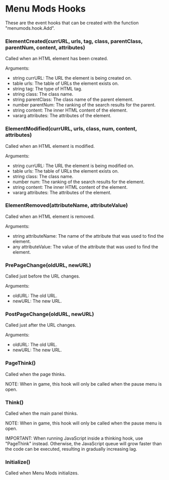 # Menu Mods Hooks

These are the event hooks that can be created with the function "menumods.hook.Add".

### ElementCreated(currURL, urls, tag, class, parentClass, parentNum, content, attributes)

Called when an HTML element has been created.

Arguments:

- string currURL: The URL the element is being created on.
- table urls: The table of URLs the element exists on.
- string tag: The type of HTML tag.
- string class: The class name.
- string parentClass: The class name of the parent element.
- number parentNum: The ranking of the search results for the parent.
- string content: The inner HTML content of the element.
- vararg attributes: The attributes of the element.

### ElementModified(currURL, urls, class, num, content, attributes)

Called when an HTML element is modified.

Arguments:

- string currURL: The URL the element is being modified on.
- table urls: The table of URLs the element exists on.
- string class: The class name.
- number num: The ranking of the search results for the element.
- string content: The inner HTML content of the element.
- vararg attributes: The attributes of the element.

### ElementRemoved(attributeName, attributeValue)

Called when an HTML element is removed.

Arguments:

- string attributeName: The name of the attribute that was used to find the element.
- any attributeValue: The value of the attribute that was used to find the element.

### PrePageChange(oldURL, newURL)

Called just before the URL changes.

Arguments:

- oldURL: The old URL.
- newURL: The new URL.

### PostPageChange(oldURL, newURL)

Called just after the URL changes.

Arguments:

- oldURL: The old URL.
- newURL: The new URL.

### PageThink()

Called when the page thinks.

NOTE: When in game, this hook will only be called when the pause menu is open.

### Think()

Called when the main panel thinks.

NOTE: When in game, this hook will only be called when the pause menu is open.

IMPORTANT: When running JavaScript inside a thinking hook, use "PageThink" instead. Otherwise, the JavaScript queue will grow faster than the code can be executed, resulting in gradually increasing lag.

### Initialize()

Called when Menu Mods initializes.
